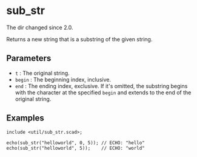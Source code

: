 # sub_str

The dir changed since 2.0. 

Returns a new string that is a substring of the given string.

## Parameters

- `t` : The original string.
- `begin` : The beginning index, inclusive.
- `end` : The ending index, exclusive. If it's omitted, the substring begins with the character at the specified `begin` and extends to the end of the original string.

## Examples

    include <util/sub_str.scad>;
    
	echo(sub_str("helloworld", 0, 5)); // ECHO: "hello"
	echo(sub_str("helloworld", 5));    // ECHO: "world"
